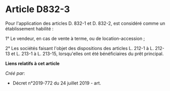 # Article D832-3

Pour l'application des articles D. 832-1 et D. 832-2, est considéré comme un établissement habilité :

1° Le vendeur, en cas de vente à terme, ou de location-accession ;

2° Les sociétés faisant l'objet des dispositions des articles L. 212-1 à L. 212-13 et L. 213-1 à L. 213-15, lorsqu'elles ont
été bénéficiaires du prêt principal.

**Liens relatifs à cet article**

_Créé par_:

  - Décret n°2019-772 du 24 juillet 2019 - art.
